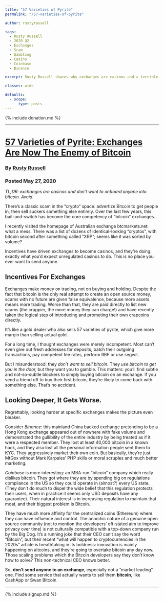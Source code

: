 ```yaml
---
title: "57 Varieties of Pyrite"
permalink: "/57-varieties-of-pyrite"

author: rustyrussell

tags:
  - Rusty Russell
  - 2020 Q2
  - Exchanges
  - Scam
  - Gambling
  - Casino
  - Coinbase
  - Binance

excerpt: Rusty Russell shares why exchanges are casinos and a terrible place to send noobs. Posted May 27, 2020.

classes: wide

defaults:
  - scope:
      type: posts
---
```


{% include donation.md %}

***

# [57 Varieties of Pyrite: Exchanges Are Now The Enemy of Bitcoin](https://rusty.ozlabs.org/?p=607)
### By [Rusty Russell](https://twitter.com/rusty_twit)
### Posted May 27, 2020

_TL;DR: exchanges are casinos and don’t want to onboard anyone into bitcoin. Avoid._ 

There’s a classic scam in the “crypto” space: advertize Bitcoin to get people in, then sell suckers something else entirely. Over the last few years, this bait-and-switch has become the core competency of “bitcoin” exchanges. 

I recently visited the homepage of Australian exchange btcmarkets.net: what a mess. There was a list of dozens of identical-looking “cryptos”, with bitcoin second after something called “XRP”; seems like it was sorted by volume? 

Incentives have driven exchanges to become casinos, and they’re doing exactly what you’d expect unregulated casinos to do. This is no place you ever want to send anyone.

## Incentives For Exchanges

Exchanges make money on trading, not on buying and holding. Despite the fact that bitcoin is the only real attempt to create an open source money, scams with no future are given false equivalence, because more assets means more trading. Worse than that, they are paid directly to list new scams (the crappier, the more money they can charge!) and have recently taken the logical step of introducing and promoting their own crapcoins directly. 

It’s like a gold dealer who also sells 57 varieties of pyrite, which give more margin than selling actual gold. 

For a long time, I thought exchanges were merely incompetent. Most can’t even give out fresh addresses for deposits, batch their outgoing transactions, pay competent fee rates, perform RBF or use segwit. 

But I misunderstood: they _don’t want to sell bitcoin_. They _use bitcoin to get you in the door,_ but they want you to gamble. This matters: you’ll find subtle and not-so-subtle blockers to simply buying bitcoin on an exchange. If you send a friend off to buy their first bitcoin, they’re likely to come back with something else. That’s no accident.

## Looking Deeper, It Gets Worse.

Regrettably, looking harder at specific exchanges makes the picture even bleaker. 

Consider _Binance_: this mainland China backed exchange pretending to be a Hong Kong exchange appeared out of nowhere with fake volume and demonstrated the gullibility of the entire industry by being treated as if it were a respected member. They lost at least 40,000 bitcoin in a known hack, and they also lost all the personal information people sent them to KYC. They aggressively market their own coin. But basically, they’re just MtGox without Mark Karpales’ PHP skills or moral scruples and much better marketing. 

_Coinbase_ is more interesting: an MBA-run “bitcoin” company which really dislikes bitcoin. They got where they are by spending big on regulations compliance in the US so they could operate in (almost?) every US state. (They don’t do much to dispel the wide belief that this regulation protects their users, when in practice it seems only USD deposits have any guarantee). Their natural interest is in increasing regulation to maintain that moat, and their biggest problem is Bitcoin. 

They have much more affinity for the centralized coins (Ethereum) where they can have influence and control. The anarchic nature of a genuine open source community (not to mention the developers’ oft-stated aim to improve privacy over time) is not culturally compatible with a top-down company run by the Big Dog. It’s a running joke that their CEO can’t say the word “Bitcoin”, but their recent “what will happen to cryptocurrencies in the 2020s” article is breathtaking in its boldness: innovation is mainly happening on altcoins, and they’re going to overtake bitcoin any day now. Those scaling problems which the Bitcoin developers say they don’t know how to solve? This non-technical CEO knows better. 

So, **don’t send anyone to an exchange**, especially not a “market leading” one. Find some service that actually wants to sell them **bitcoin**, like CashApp or Swan Bitcoin.


***

{% include signup.md %}